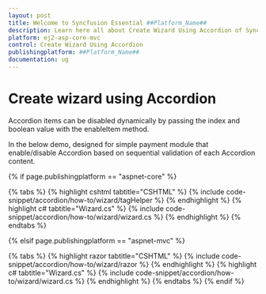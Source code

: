 ```yaml
---
layout: post
title: Welcome to Syncfusion Essential ##Platform_Name##
description: Learn here all about Create Wizard Using Accordion of Syncfusion Essential ##Platform_Name## widgets based on HTML5 and jQuery.
platform: ej2-asp-core-mvc
control: Create Wizard Using Accordion
publishingplatform: ##Platform_Name##
documentation: ug
---
```



# Create wizard using Accordion

Accordion items can be disabled dynamically by passing the index and boolean value with the enableItem method.

In the below demo, designed for simple payment module that enable/disable Accordion based on sequential validation of each Accordion content.

{% if page.publishingplatform == "aspnet-core" %}

{% tabs %}
{% highlight cshtml tabtitle="CSHTML" %}
{% include code-snippet/accordion/how-to/wizard/tagHelper %}
{% endhighlight %}
{% highlight c# tabtitle="Wizard.cs" %}
{% include code-snippet/accordion/how-to/wizard/wizard.cs %}
{% endhighlight %}
{% endtabs %}

{% elsif page.publishingplatform == "aspnet-mvc" %}

{% tabs %}
{% highlight razor tabtitle="CSHTML" %}
{% include code-snippet/accordion/how-to/wizard/razor %}
{% endhighlight %}
{% highlight c# tabtitle="Wizard.cs" %}
{% include code-snippet/accordion/how-to/wizard/wizard.cs %}
{% endhighlight %}
{% endtabs %}
{% endif %}

